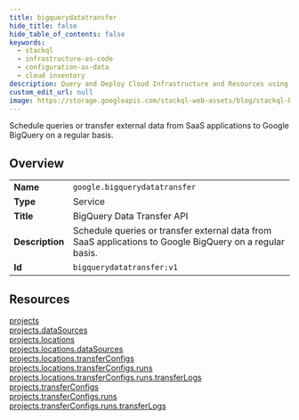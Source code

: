 ```yaml
---
title: bigquerydatatransfer
hide_title: false
hide_table_of_contents: false
keywords:
  - stackql
  - infrastructure-as-code
  - configuration-as-data
  - cloud inventory
description: Query and Deploy Cloud Infrastructure and Resources using SQL
custom_edit_url: null
image: https://storage.googleapis.com/stackql-web-assets/blog/stackql-blog-post-featured-image.png
---
```

Schedule queries or transfer external data from SaaS applications to Google BigQuery on a regular basis.  
    

## Overview
<table><tbody>
<tr><td><b>Name</b></td><td><code>google.bigquerydatatransfer</code></td></tr>
<tr><td><b>Type</b></td><td>Service</td></tr>
<tr><td><b>Title</b></td><td>BigQuery Data Transfer API</td></tr>
<tr><td><b>Description</b></td><td>Schedule queries or transfer external data from SaaS applications to Google BigQuery on a regular basis.</td></tr>
<tr><td><b>Id</b></td><td><code>bigquerydatatransfer:v1</code></td></tr>
</tbody></table>

## Resources
<div class="row">
<div class="providerDocColumn">
<a href="/providers/google/bigquerydatatransfer/projects/">projects</a><br />
<a href="/providers/google/bigquerydatatransfer/projects.dataSources/">projects.dataSources</a><br />
<a href="/providers/google/bigquerydatatransfer/projects.locations/">projects.locations</a><br />
<a href="/providers/google/bigquerydatatransfer/projects.locations.dataSources/">projects.locations.dataSources</a><br />
<a href="/providers/google/bigquerydatatransfer/projects.locations.transferConfigs/">projects.locations.transferConfigs</a><br />
</div>
<div class="providerDocColumn">
<a href="/providers/google/bigquerydatatransfer/projects.locations.transferConfigs.runs/">projects.locations.transferConfigs.runs</a><br />
<a href="/providers/google/bigquerydatatransfer/projects.locations.transferConfigs.runs.transferLogs/">projects.locations.transferConfigs.runs.transferLogs</a><br />
<a href="/providers/google/bigquerydatatransfer/projects.transferConfigs/">projects.transferConfigs</a><br />
<a href="/providers/google/bigquerydatatransfer/projects.transferConfigs.runs/">projects.transferConfigs.runs</a><br />
<a href="/providers/google/bigquerydatatransfer/projects.transferConfigs.runs.transferLogs/">projects.transferConfigs.runs.transferLogs</a><br />
</div>
</div>
